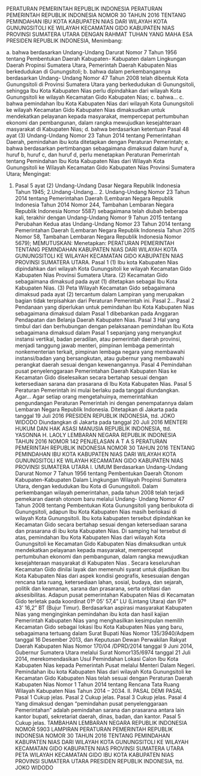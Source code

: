  PERATURAN PEMERINTAH REPUBLIK INDONESIA PERATURAN PEMERINTAH REPUBLIK INDONESIA NOMOR 30 TAHUN 2016 TENTANG PEMINDAHAN IBU KOTA KABUPATEN NIAS DARI WILAYAH KOTA GUNUNGSITOLI KE WILAYAH KECAMATAN GIDO KABUPATEN NIAS PROVINSI SUMATERA UTARA
DENGAN RAHMAT TUHAN YANG MAHA ESA PRESIDEN REPUBLIK INDONESIA,
Menimbang:

a. bahwa berdasarkan Undang-Undang Darurat Nomor 7 Tahun 1956 tentang Pembentukan Daerah Kabupaten- Kabupaten dalam Lingkungan Daerah Propinsi Sumatera Utara, Pemerintah Daerah Kabupaten Nias berkedudukan di Gunungsitoli;
b. bahwa dalam perkembangannya berdasarkan Undang- Undang Nomor 47 Tahun 2008 telah dibentuk Kota Gunungsitoli di Provinsi Sumatera Utara yang berkedudukan di Gunungsitoli, sehingga Ibu Kota Kabupaten Nias perlu dipindahkan dari wilayah Kota Gunungsitoli ke wilayah Kecamatan Gido Kabupaten Nias;
c. bahwa… c. bahwa pemindahan Ibu Kota Kabupaten Nias dari wilayah Kota Gunungsitoli ke wilayah Kecamatan Gido Kabupaten Nias dimaksudkan untuk mendekatkan pelayanan kepada masyarakat, mempercepat pertumbuhan ekonomi dan pembangunan, dalam rangka mewujudkan kesejahteraan masyarakat di Kabupaten Nias;
d. bahwa berdasarkan ketentuan Pasal 48 ayat (3) Undang-Undang Nomor 23 Tahun 2014 tentang Pemerintahan Daerah, pemindahan ibu kota ditetapkan dengan Peraturan Pemerintah;
e. bahwa berdasarkan pertimbangan sebagaimana dimaksud dalam huruf a, huruf b, huruf c, dan huruf d, perlu menetapkan Peraturan Pemerintah tentang Pemindahan Ibu Kota Kabupaten Nias dari Wilayah Kota Gunungsitoli ke Wilayah Kecamatan Gido Kabupaten Nias Provinsi Sumatera Utara;
Mengingat:

1. Pasal 5 ayat (2) Undang-Undang Dasar Negara Republik Indonesia Tahun 1945;
2.Undang-Undang… 2. Undang-Undang Nomor 23 Tahun 2014 tentang Pemerintahan Daerah (Lembaran Negara Republik Indonesia Tahun 2014 Nomor 244, Tambahan Lembaran Negara Republik Indonesia Nomor 5587) sebagaimana telah diubah beberapa kali, terakhir dengan Undang-Undang Nomor 9 Tahun 2015 tentang Perubahan Kedua atas Undang-Undang Nomor 23 Tahun 2014 tentang Pemerintahan Daerah (Lembaran Negara Republik Indonesia Tahun 2015 Nomor 58, Tambahan Lembaran Negara Republik Indonesia Nomor 5679);
MEMUTUSKAN:
 Menetapkan: PERATURAN PEMERINTAH TENTANG PEMINDAHAN KABUPATEN NIAS DARI WILAYAH KOTA GUNUNGSITOLI KE WILAYAH KECAMATAN GIDO KABUPATEN NIAS PROVINSI SUMATERA UTARA.
Pasal 1
(1) Ibu kota Kabupaten Nias dipindahkan dari wilayah Kota Gunungsitoli ke wilayah Kecamatan Gido Kabupaten Nias Provinsi Sumatera Utara.
(2) Kecamatan Gido sebagaimana dimaksud pada ayat (1) ditetapkan sebagai Ibu Kota Kabupaten Nias.
(3) Peta Wilayah Kecamatan Gido sebagaimana dimaksud pada ayat (2) tercantum dalam Lampiran yang merupakan bagian tidak terpisahkan dari Peraturan Pemerintah ini. Pasal 2…
Pasal 2
Pendanaan yang diperlukan untuk pemindahan Ibu Kota Kabupaten Nias sebagaimana dimaksud dalam Pasal 1 dibebankan pada Anggaran Pendapatan dan Belanja Daerah Kabupaten Nias.
Pasal 3
Hal yang timbul dari dan berhubungan dengan pelaksanaan pemindahan Ibu Kota sebagaimana dimaksud dalam Pasal 1 sepanjang yang menyangkut instansi vertikal, badan peradilan, atau pemerintah daerah provinsi, menjadi tanggung jawab menteri, pimpinan lembaga pemerintah nonkementerian terkait, pimpinan lembaga negara yang membawahi instansi/badan yang bersangkutan, atau gubernur yang membawahi perangkat daerah sesuai dengan kewenangannya.
Pasal 4
Pemindahan pusat penyelenggaraan Pemerintahan Daerah Kabupaten Nias ke Kecamatan Gido diselesaikan secara bertahap sesuai dengan ketersediaan sarana dan prasarana di Ibu Kota Kabupaten Nias.
Pasal 5
Peraturan Pemerintah ini mulai berlaku pada tanggal diundangkan. Agar…
Agar setiap orang mengetahuinya, memerintahkan pengundangan Peraturan Pemerintah ini dengan penempatannya dalam Lembaran Negara Republik Indonesia. Ditetapkan di Jakarta pada tanggal 19 Juli 2016 PRESIDEN REPUBLIK INDONESIA, ttd. JOKO WIDODO Diundangkan di Jakarta pada tanggal 20 Juli 2016 MENTERI HUKUM DAN HAK ASASI MANUSIA REPUBLIK INDONESIA, ttd. YASONNA H. LAOLY LEMBARAN NEGARA REPUBLIK INDONESIA TAHUN 2016 NOMOR 142 PENJELASAN A T A S PERATURAN PEMERINTAH REPUBLIK INDONESIA NOMOR 30 TAHUN 2016 TENTANG PEMINDAHAN IBU KOTA KABUPATEN NIAS DARI WILAYAH KOTA GUNUNGSITOLI KE WILAYAH KECAMATAN GIDO KABUPATEN NIAS PROVINSI SUMATERA UTARA I. UMUM Berdasarkan Undang-Undang Darurat Nomor 7 Tahun 1956 tentang Pembentukan Daerah Otonom Kabupaten-Kabupaten Dalam Lingkungan Wilayah Propinsi Sumatera Utara, dengan kedudukan Ibu Kota di Gunungsitoli. Dalam perkembangan wilayah pemerintahan, pada tahun 2008 telah terjadi pemekaran daerah otonom baru melalui Undang- Undang Nomor 47 Tahun 2008 tentang Pembentukan Kota Gunungsitoli yang beribukota di Gunungsitoli, adapun Ibu Kota Kabupaten Nias masih berlokasi di wilayah Kota Gunungsitoli. Ibu kota kabupaten tersebut dipindahkan ke Kecamatan Gido secara bertahap sesuai dengan ketersediaan sarana dan prasarana di ibu kota Kabupaten Nias. Di samping hal tersebut di atas, pemindahan Ibu Kota Kabupaten Nias dari wilayah Kota Gunungsitoli ke Kecamatan Gido Kabupaten Nias dimaksudkan untuk mendekatkan pelayanan kepada masyarakat, mempercepat pertumbuhan ekonomi dan pembangunan, dalam rangka mewujudkan kesejahteraan masyarakat di Kabupaten Nias . Secara keseluruhan Kecamatan Gido dinilai layak dan memenuhi syarat untuk dijadikan Ibu Kota Kabupaten Nias dari aspek kondisi geografis, kesesuaian dengan rencana tata ruang, ketersediaan lahan, sosial, budaya, dan sejarah, politik dan keamanan, sarana dan prasarana, serta orbitasi dan aksesibilitas. Adapun pusat pemerintahan Kabupaten Nias di Kecamatan Gido terletak pada koordinat 01º 05’ 57,4” LU (Lintang Utara) dan 97º 43’ 16,2” BT (Bujur Timur). Berdasarkan aspirasi masyarakat Kabupaten Nias yang menginginkan pemindahan ibu kota dan hasil kajian Pemerintah Kabupaten Nias yang menghasilkan kesimpulan memilih Kecamatan Gido sebagai lokasi Ibu Kota Kabupaten Nias yang baru, sebagaimana tertuang dalam Surat Bupati Nias Nomor 135/3940/Adpem tanggal 16 Desember 2013, dan Keputusan Dewan Perwakilan Rakyat Daerah Kabupaten Nias Nomor 170/04 /DPRD/2014 tanggal 9 Juni 2014, Gubernur Sumatera Utara melalui Surat Nomor135/6974 tanggal 21 Juli 2014, merekomendasikan Usul Pemindahan Lokasi Calon Ibu Kota Kabupaten Nias kepada Pemerintah Pusat melalui Menteri Dalam Negeri. Pemindahan ibu kota Kabupaten Nias dari wilayah Kota Gunungsitoli ke Kecamatan Gido Kabupaten Nias telah sesuai dengan Peraturan Daerah Kabupaten Nias Nomor 1 Tahun 2014 tentang Rencana Tata Ruang Wilayah Kabupaten Nias Tahun 2014 – 2034. II. PASAL DEMI PASAL
Pasal 1
Cukup jelas.
Pasal 2
Cukup jelas.
Pasal 3
Cukup jelas.
Pasal 4
Yang dimaksud dengan “pemindahan pusat penyelenggaraan Pemerintahan” adalah pemindahan sarana dan prasarana antara lain kantor bupati, sekretariat daerah, dinas, badan, dan kantor.
Pasal 5
Cukup jelas. TAMBAHAN LEMBARAN NEGARA REPUBLIK INDONESIA NOMOR 5903 LAMPIRAN PERATURAN PEMERINTAH REPUBLIK INDONESIA NOMOR 30 TAHUN 2016 TENTANG PEMINDAHAN KABUPATEN NIAS DARI WILAYAH KOTA GUNUNGSITOLI KE WILAYAH KECAMATAN GIDO KABUPATEN NIAS PROVINSI SUMATERA UTARA PETA WILAYAH KECAMATAN GIDO IBU KOTA KABUPATEN NIAS PROVINSI SUMATERA UTARA PRESIDEN REPUBLIK INDONESIA, ttd. JOKO WIDODO